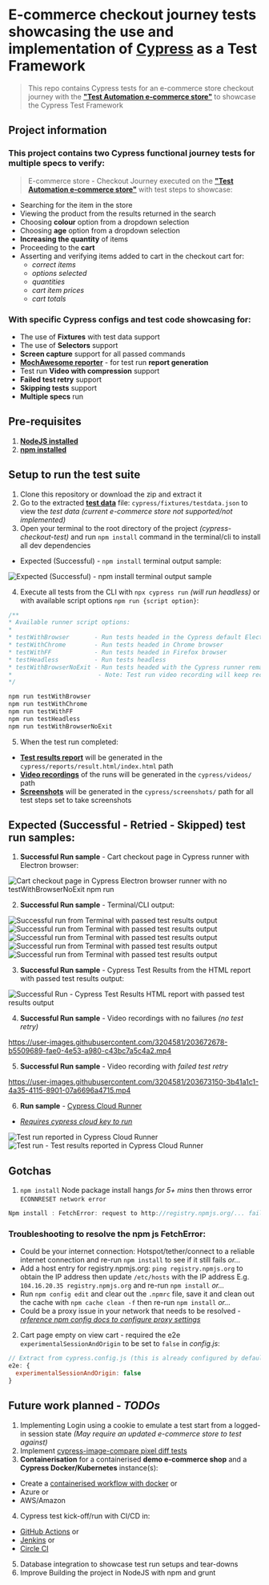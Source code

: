 # E-commerce checkout journey tests showcasing the use and implementation of [__Cypress__](https://www.cypress.io/) as a __Test Framework__

> This repo contains Cypress tests for an e-commerce store checkout journey with the [__"Test Automation e-commerce store"__](https://testautomation.bigcartel.com/) to showcase the Cypress Test Framework

## Project information

### This project contains two Cypress functional journey tests for multiple specs to verify:

> E-commerce store - Checkout Journey executed on the [__"Test Automation e-commerce store"__](https://testautomation.bigcartel.com/) with test steps to showcase:  

- Searching for the item in the store
- Viewing the product from the results returned in the search
- Choosing __colour__ option from a dropdown selection
- Choosing __age__ option from a dropdown selection
- __Increasing the quantity__ of items
- Proceeding to the __cart__
- Asserting and verifying items added to cart in the checkout cart for:
  - *correct items*
  - *options selected*
  - *quantities*
  - *cart item prices*
  - *cart totals*

### With specific Cypress configs and test code showcasing for:

- The use of __Fixtures__ with test data support
- The use of __Selectors__ support
- __Screen capture__ support for all passed commands
- [__MochAwesome reporter__](https://www.npmjs.com/package/mochawesome) - for test run __report generation__
- Test run __Video with compression__ support
- __Failed test retry__ support
- __Skipping tests__ support
- __Multiple specs__ run

## Pre-requisites

1. [__NodeJS installed__](https://nodejs.org/en/download/)
2. [__npm installed__](https://docs.npmjs.com/downloading-and-installing-node-js-and-npm/)

## Setup to run the test suite

1. Clone this repository or download the zip and extract it
2. Go to the extracted [__test data__](cypress/fixtures/testdata.json) file: `cypress/fixtures/testdata.json` to view the *test data* *(current e-commerce store not supported/not implemented)*
3. Open your terminal to the root directory of the project *(cypress-checkout-test)* and run `npm install` command in the terminal/cli to install all dev dependencies

- Expected (Successful) - `npm install` terminal output sample:

![Expected (Successful) - `npm install` terminal output sample](npm-install-expected.jpg)

4. Execute all tests from the CLI with `npx cypress run` *(will run headless)* or with available script options `npm run {script option}`:
```js
/**
* Available runner script options: 
*
* testWithBrowser       - Run tests headed in the Cypress default Electron browser
* testWithChrome        - Run tests headed in Chrome browser
* testWithFF            - Run tests headed in Firefox browser
* testHeadless          - Run tests headless
* testWithBrowserNoExit - Run tests headed with the Cypress runner remaining open after the test run
*                        - Note: Test run video recording will keep recording until Cypress runner is closed/killed when @testWithBrowserNoExit option is used!
*/

npm run testWithBrowser
npm run testWithChrome        
npm run testWithFF
npm run testHeadless          
npm run testWithBrowserNoExit

```
5. When the test run completed:
- [__Test results report__](cypress/reports/result.html/index.html) will be generated in the `cypress/reports/result.html/index.html` path
- [__Video recordings__](cypress/videos/) of the runs will be generated in the `cypress/videos/` path
- [__Screenshots__](cypress/screenshots/) will be generated in the `cypress/screenshots/` path for all test steps set to take screenshots

## Expected (Successful - Retried - Skipped) test run samples:

1. __Successful Run sample__ - Cart checkout page in Cypress runner with Electron browser:

![Cart checkout page in Cypress Electron browser runner with no testWithBrowserNoExit npm run](Cypress_Electron_runner_cart_page.jpg)

2. __Successful Run sample__ - Terminal/CLI output:

![Successful run from Terminal with passed test results output](terminal_cypress1.jpg)
![Successful run from Terminal with passed test results output](terminal_cypress2.jpg)
![Successful run from Terminal with passed test results output](terminal_cypress3.jpg)
![Successful run from Terminal with passed test results output](terminal_cypress4.jpg)
![Successful run from Terminal with passed test results output](terminal_cypress5.jpg)

3. __Successful Run sample__ - Cypress Test Results from the HTML report with passed test results output:

![Successful Run - Cypress Test Results HTML report with passed test results output](Cypress_Test_Results_html_report.jpg)

4. __Successful Run sample__ - Video recordings with no failures *(no test retry)*

https://user-images.githubusercontent.com/3204581/203672678-b5509689-fae0-4e53-a980-c43bc7a5c4a2.mp4

5. __Successful Run sample__ - Video recording with *failed test retry*

https://user-images.githubusercontent.com/3204581/203673150-3b41a1c1-4a35-4115-8901-07a6696a4715.mp4

6. __Run sample__ - [Cypress Cloud Runner](https://cloud.cypress.io)
- [*Requires cypress cloud key to run*](https://docs.cypress.io/faq/questions/cloud-faq)

![Test run reported in Cypress Cloud Runner](Cypress-Cloud.jpg)
![Test run - Test results reported in Cypress Cloud Runner](Cypress-Cloud-Test-Results.jpg)

## Gotchas

1. `npm install` Node package install hangs *for 5+ mins* then throws error `ECONNRESET network error`

```js
Npm install : FetchError: request to http://registry.npmjs.org/... failed, reason: read ECONNRESET
```

### Troubleshooting to resolve the npm js FetchError:
- Could be your internet connection: Hotspot/tether/connect to a reliable internet connection and re-run `npm install` to see if it still fails *or...*
- Add a host entry for registry.npmjs.org: `ping registry.npmjs.org` to obtain the IP address then update `/etc/hosts` with the IP address E.g. `104.16.20.35 registry.npmjs.org` and re-run `npm install` *or...*
- Run `npm config edit` and clear out the `.npmrc` file, save it and clean out the cache with `npm cache clean -f` then re-run `npm install` *or...*
- Could be a proxy issue in your network that needs to be resolved - [*reference npm config docs to configure proxy settings*](https://docs.npmjs.com/cli/v8/using-npm/config#proxy)

2. Cart page empty on view cart - required the e2e `experimentalSessionAndOrigin` to be set to `false` in *config.js*:

```js
// Extract from cypress.config.js (this is already configured by default)
e2e: {
  experimentalSessionAndOrigin: false
}
```

## Future work planned - *TODOs*

1. Implementing Login using a cookie to emulate a test start from a logged-in session state *(May require an updated e-commerce store to test against)*
2. Implement [cypress-image-compare pixel diff tests](https://www.npmjs.com/package/cypress-image-compare)
3. __Containerisation__ for a containerised __demo e-commerce shop__ and  a __Cypress Docker/Kubernetes__ instance(s):
- Create a [containerised workflow with docker](https://www.docker.com/) or
- Azure or
- AWS/Amazon
4. Cypress test kick-off/run with CI/CD in:
- [GitHub Actions](https://docs.cypress.io/guides/continuous-integration/github-actions#What-you-ll-learn) or
- [Jenkins](https://www.jenkins.io/) or
- [Circle CI](https://circleci.com/)
5. Database integration to showcase test run setups and tear-downs
6. Improve Building the project in NodeJS with npm and grunt
